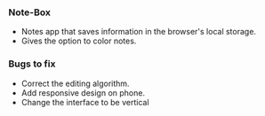 ### Note-Box
- Notes app that saves information in the browser's local storage.
- Gives the option to color notes.
### Bugs to fix
- Correct the editing algorithm.
- Add responsive design on phone.
- Change the interface to be vertical


